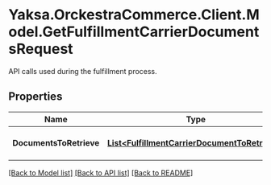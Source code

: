# Yaksa.OrckestraCommerce.Client.Model.GetFulfillmentCarrierDocumentsRequest
API calls used during the fulfillment process.

## Properties

Name | Type | Description | Notes
------------ | ------------- | ------------- | -------------
**DocumentsToRetrieve** | [**List&lt;FulfillmentCarrierDocumentToRetrieve&gt;**](FulfillmentCarrierDocumentToRetrieve.md) | The documents to retrieve. | [optional] 

[[Back to Model list]](../README.md#documentation-for-models) [[Back to API list]](../README.md#documentation-for-api-endpoints) [[Back to README]](../README.md)

